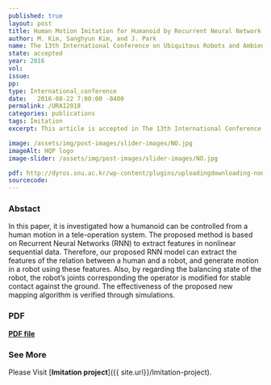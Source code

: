 ```yaml
---
published: true
layout: post
title: Human Motion Imitation for Humanoid by Recurrent Neural Network
author: M. Kim, Sanghyun Kim, and J. Park
name: The 13th International Conference on Ubiquitous Robots and Ambient Intelligene (URAI)
state: accepted 
year: 2016
vol: 
issue: 
pp: 
type: International_conference
date:   2016-08-22 7:00:00 -0400
permalink: /URAI2018
categories: publications
tags: Imitation
excerpt: This article is accepted in The 13th International Conference on Ubiquitous Robots and Ambient Intelligene (URAI).

image: /assets/img/post-images/slider-images/NO.jpg
imageAlt: HQP logo
image-slider: /assets/img/post-images/slider-images/NO.jpg

pdf: http://dyros.snu.ac.kr/wp-content/plugins/uploadingdownloading-non-latin-filename/download.php?id=3175
sourcecode: 
---
```


### Abstact 
In this paper, it is investigated how a humanoid can
be controlled from a human motion in a tele-operation system.
The proposed method is based on Recurrent Neural Networks
(RNN) to extract features in nonlinear sequential data. Therefore,
our proposed RNN model can extract the features of the relation
between a human and a robot, and generate motion in a robot
using these features. Also, by regarding the balancing state of the
robot, the robot’s joints corresponding the operator is modified
for stable contact against the ground. The effectiveness of the
proposed new mapping algorithm is verified through simulations.

### PDF 
[**PDF file**](http://dyros.snu.ac.kr/wp-content/plugins/uploadingdownloading-non-latin-filename/download.php?id=3175)


### See More
Please Visit [**Imitation project**]({{ site.url}}/Imitation-project).


